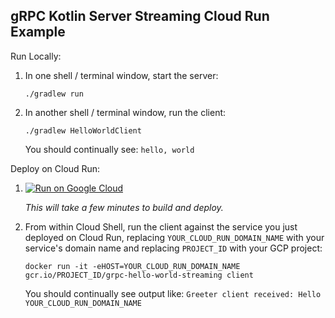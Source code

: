 gRPC Kotlin Server Streaming Cloud Run Example
---------------------------------------

Run Locally:
1. In one shell / terminal window, start the server:
    ```
    ./gradlew run
    ```
1. In another shell / terminal window, run the client:
    ```
    ./gradlew HelloWorldClient
    ```

   You should continually see: `hello, world`

Deploy on Cloud Run:

1. [![Run on Google Cloud](https://deploy.cloud.run/button.svg)](https://deploy.cloud.run)

    *This will take a few minutes to build and deploy.*

1. From within Cloud Shell, run the client against the service you just deployed on Cloud Run, replacing `YOUR_CLOUD_RUN_DOMAIN_NAME` with your service's domain name and replacing `PROJECT_ID` with your GCP project:
   ```
   docker run -it -eHOST=YOUR_CLOUD_RUN_DOMAIN_NAME gcr.io/PROJECT_ID/grpc-hello-world-streaming client
   ```

   You should continually see output like: `Greeter client received: Hello YOUR_CLOUD_RUN_DOMAIN_NAME`
